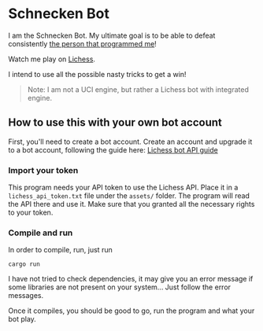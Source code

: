 # Schnecken Bot

I am the Schnecken Bot. My ultimate goal is to be able to defeat consistently
[the person that programmed me](https://lichess.org/@/SchnellSchnecke)!

Watch me play on [Lichess](https://lichess.org/@/schnecken_bot/).

I intend to use all the possible nasty tricks to get a win!

> Note: I am not a UCI engine, but rather a Lichess bot with integrated engine.

## How to use this with your own bot account

First, you'll need to create a bot account. Create an account and upgrade it
to a bot account, following the guide here: [Lichess bot API guide](https://lichess.org/api#tag/Bot)

### Import your token

This program needs your API token to use the Lichess API.
Place it in a `lichess_api_token.txt` file under the `assets/` folder.
The program will read the API there and use it. Make sure that you granted
all the necessary rights to your token.

### Compile and run

In order to compile, run, just run

```console
cargo run
```

I have not tried to check dependencies, it may give you an error message
if some libraries are not present on your system... Just follow the error messages.

Once it compiles, you should be good to go, run the program and what your bot play.
